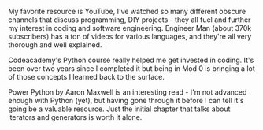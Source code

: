 My favorite resource is YouTube, I've watched so many different obscure channels that discuss programming, DIY projects - they all fuel and further my interest in coding and software engineering. Engineer Man (about 370k subscribers) has a ton of videos for various languages, and they're all very thorough and well explained.

Codeacademy's Python course really helped me get invested in coding. It's been over two years since I completed it but being in Mod 0 is bringing a lot of those concepts I learned back to the surface.

Power Python by Aaron Maxwell is an interesting read - I'm not advanced enough with Python (yet), but having gone through it before I can tell it's going be a valuable resource. Just the initial chapter that talks about iterators and generators is worth it alone.
